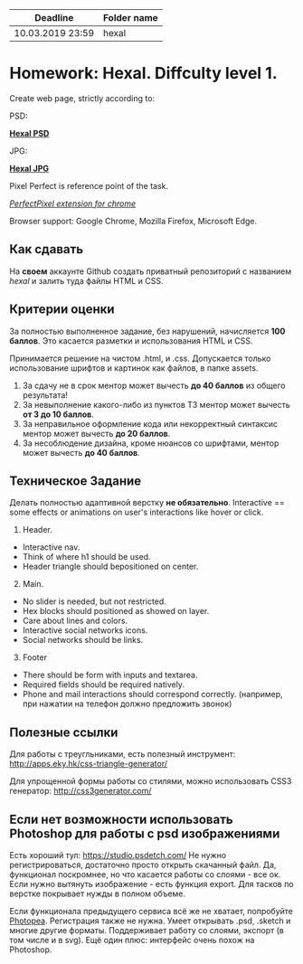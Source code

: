 | Deadline  | Folder name |
|-----------|-------------|
| 10.03.2019 23:59 | hexal |


# Homework: Hexal. Diffculty level 1.

Create web page, strictly according to:

PSD:

**[Hexal PSD](https://www.dropbox.com/s/vvd768cjmxku6yh/hexal.psd?dl=0)**

JPG:

**[Hexal JPG](https://www.dropbox.com/s/j9t88vx864lis35/hexal.jpg?dl=0)**

Pixel Perfect is reference point of the task.

*[PerfectPixel extension for chrome](https://chrome.google.com/webstore/detail/perfectpixel-by-welldonec/dkaagdgjmgdmbnecmcefdhjekcoceebi?hl=en)*

Browser support: Google Chrome, Mozilla Firefox, Microsoft Edge.


## Как сдавать

На **своем** аккаунте Github создать приватный репозиторий с названием *hexal* и залить туда файлы HTML и CSS.

## Критерии оценки

За полностью выполненное задание, без нарушений, начисляется **100 баллов**. Это касается разметки и использования HTML и CSS.

Принимается решение на чистом .html, и .css. Допускается только использование шрифтов и картинок как файлов, в папке assets.

1. За сдачу не в срок ментор может вычесть **до 40 баллов** из общего результата!
2. За невыполнение какого-либо из пунктов ТЗ ментор может вычесть **от 3 до 10 баллов**.
3. За неправильное оформление кода или некорректный синтаксис ментор может вычесть **до 20 баллов**.
4. За несоблюдение дизайна, кроме нюансов со шрифтами, ментор может вычесть **до 40 баллов**.

## Техническое Задание

Делать полностью адаптивной верстку **не обязательно**.
Interactive == some effects or animations on user's interactions like hover or click.

1. Header.
- Interactive nav.
- Think of where h1 should be used.
- Header triangle should bepositioned on center.

2. Main.
- No slider is needed, but not restricted.
- Hex blocks should positioned as showed on layer.
- Care about lines and colors.
- Interactive social networks icons.
- Social networks should be links.

3. Footer
- There should be form with inputs and textarea.
- Required fields should be required natively.
- Phone and mail interactions should correspond correctly. (например, при нажатии на телефон должно предложить звонок)


## Полезные ссылки
Для работы с треугльниками, есть полезный инструмент:
http://apps.eky.hk/css-triangle-generator/

Для упрощенной формы работы со стилями, можно использовать CSS3 генератор:
http://css3generator.com/

## Если нет возможности использовать Photoshop для работы с psd изображениями
Есть хороший тул: https://studio.psdetch.com/
Не нужно регистрироваться, достаточно просто открыть скачанный файл. Да, функционал поскромнее, но что касается работы со слоями - все ок.
Если нужно вытянуть изображение - есть функция export.
Для тасков по верстке покрывает нужды в полном объеме.

Если функционала предыдущего сервиса всё же не хватает, попробуйте [Photopea](https://www.photopea.com/).
Регистрация также не нужна. Умеет открывать .psd, .sketch и многие другие форматы.
Поддерживает работу со слоями, экспорт (в том числе и в svg).
Ещё один плюс: интерфейс очень похож на Photoshop.
